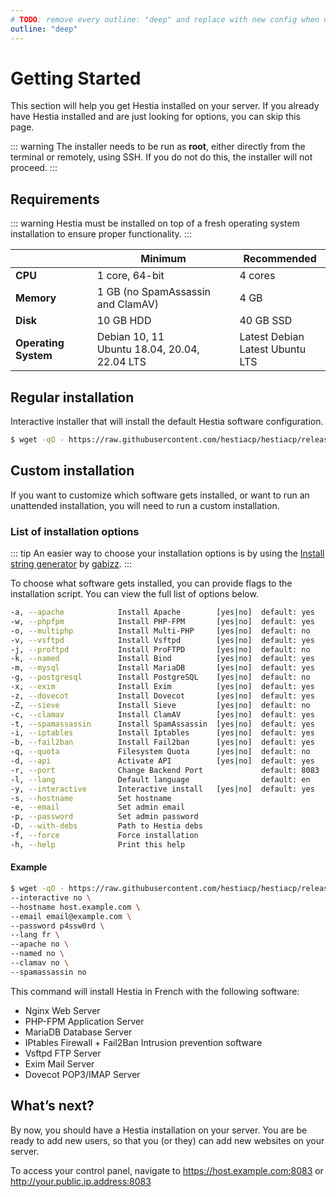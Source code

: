```yaml
---
# TODO: remove every outline: "deep" and replace with new config when update comes out
outline: "deep"
---
```


# Getting Started

This section will help you get Hestia installed on your server. If you already have Hestia installed and are just looking for options, you can skip this page.

::: warning
The installer needs to be run as **root**, either directly from the terminal or remotely, using SSH. If you do not do this, the installer will not proceed.
:::

## Requirements

::: warning
Hestia must be installed on top of a fresh operating system installation to ensure proper functionality.
:::

|                      | Minimum                                           | Recommended                          |
| -------------------- | ------------------------------------------------- | ------------------------------------ |
| **CPU**              | 1 core, 64-bit                                    | 4 cores                              |
| **Memory**           | 1 GB (no SpamAssassin and ClamAV)                 | 4 GB                                 |
| **Disk**             | 10 GB HDD                                         | 40 GB SSD                            |
| **Operating System** | Debian 10, 11 <br> Ubuntu 18.04, 20.04, 22.04 LTS | Latest Debian <br> Latest Ubuntu LTS |

## Regular installation

Interactive installer that will install the default Hestia software configuration.

```sh
$ wget -qO - https://raw.githubusercontent.com/hestiacp/hestiacp/release/install/hst-install.sh | bash
```

## Custom installation

If you want to customize which software gets installed, or want to run an unattended installation, you will need to run a custom installation.

### List of installation options

::: tip
An easier way to choose your installation options is by using the [Install string generator](https://gabizz.github.io/hestiacp-scriptline-generator/) by [gabizz](https://github.com/gabizz).
:::

To choose what software gets installed, you can provide flags to the installation script. You can view the full list of options below.

```sh
-a, --apache            Install Apache        [yes|no]  default: yes
-w, --phpfpm            Install PHP-FPM       [yes|no]  default: yes
-o, --multiphp          Install Multi-PHP     [yes|no]  default: no
-v, --vsftpd            Install Vsftpd        [yes|no]  default: yes
-j, --proftpd           Install ProFTPD       [yes|no]  default: no
-k, --named             Install Bind          [yes|no]  default: yes
-m, --mysql             Install MariaDB       [yes|no]  default: yes
-g, --postgresql        Install PostgreSQL    [yes|no]  default: no
-x, --exim              Install Exim          [yes|no]  default: yes
-z, --dovecot           Install Dovecot       [yes|no]  default: yes
-Z, --sieve             Install Sieve         [yes|no]  default: no
-c, --clamav            Install ClamAV        [yes|no]  default: yes
-t, --spamassassin      Install SpamAssassin  [yes|no]  default: yes
-i, --iptables          Install Iptables      [yes|no]  default: yes
-b, --fail2ban          Install Fail2ban      [yes|no]  default: yes
-q, --quota             Filesystem Quota      [yes|no]  default: no
-d, --api               Activate API          [yes|no]  default: yes
-r, --port              Change Backend Port             default: 8083
-l, --lang              Default language                default: en
-y, --interactive       Interactive install   [yes|no]  default: yes
-s, --hostname          Set hostname
-e, --email             Set admin email
-p, --password          Set admin password
-D, --with-debs         Path to Hestia debs
-f, --force             Force installation
-h, --help              Print this help
```

#### Example

```sh
$ wget -qO - https://raw.githubusercontent.com/hestiacp/hestiacp/release/install/hst-install.sh | bash -s -- \
--interactive no \
--hostname host.example.com \
--email email@example.com \
--password p4ssw0rd \
--lang fr \
--apache no \
--named no \
--clamav no \
--spamassassin no
```

This command will install Hestia in French with the following software:

- Nginx Web Server
- PHP-FPM Application Server
- MariaDB Database Server
- IPtables Firewall + Fail2Ban Intrusion prevention software
- Vsftpd FTP Server
- Exim Mail Server
- Dovecot POP3/IMAP Server

## What’s next?

By now, you should have a Hestia installation on your server. You are be ready to add new users, so that you (or they) can add new websites on your server.

To access your control panel, navigate to https://host.example.com:8083 or http://your.public.ip.address:8083
